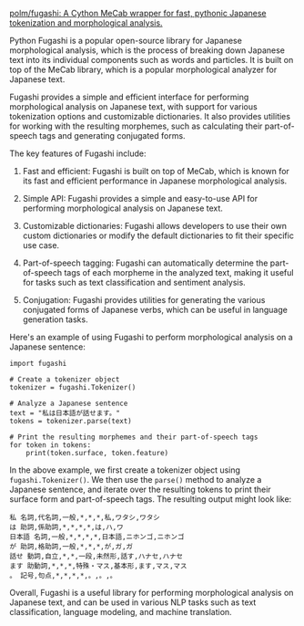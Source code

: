 [polm/fugashi: A Cython MeCab wrapper for fast, pythonic Japanese tokenization and morphological analysis.](https://github.com/polm/fugashi)

Python Fugashi is a popular open-source library for Japanese morphological analysis, which is the process of breaking down Japanese text into its individual components such as words and particles. It is built on top of the MeCab library, which is a popular morphological analyzer for Japanese text. 

Fugashi provides a simple and efficient interface for performing morphological analysis on Japanese text, with support for various tokenization options and customizable dictionaries. It also provides utilities for working with the resulting morphemes, such as calculating their part-of-speech tags and generating conjugated forms.

The key features of Fugashi include:

1. Fast and efficient: Fugashi is built on top of MeCab, which is known for its fast and efficient performance in Japanese morphological analysis.

2. Simple API: Fugashi provides a simple and easy-to-use API for performing morphological analysis on Japanese text.

3. Customizable dictionaries: Fugashi allows developers to use their own custom dictionaries or modify the default dictionaries to fit their specific use case.

4. Part-of-speech tagging: Fugashi can automatically determine the part-of-speech tags of each morpheme in the analyzed text, making it useful for tasks such as text classification and sentiment analysis.

5. Conjugation: Fugashi provides utilities for generating the various conjugated forms of Japanese verbs, which can be useful in language generation tasks.

Here's an example of using Fugashi to perform morphological analysis on a Japanese sentence:

```
import fugashi

# Create a tokenizer object
tokenizer = fugashi.Tokenizer()

# Analyze a Japanese sentence
text = "私は日本語が話せます。"
tokens = tokenizer.parse(text)

# Print the resulting morphemes and their part-of-speech tags
for token in tokens:
    print(token.surface, token.feature)
```

In the above example, we first create a tokenizer object using `fugashi.Tokenizer()`. We then use the `parse()` method to analyze a Japanese sentence, and iterate over the resulting tokens to print their surface form and part-of-speech tags. The resulting output might look like:

```
私 名詞,代名詞,一般,*,*,*,私,ワタシ,ワタシ
は 助詞,係助詞,*,*,*,*,は,ハ,ワ
日本語 名詞,一般,*,*,*,*,日本語,ニホンゴ,ニホンゴ
が 助詞,格助詞,一般,*,*,*,が,ガ,ガ
話せ 動詞,自立,*,*,一段,未然形,話す,ハナセ,ハナセ
ます 助動詞,*,*,*,特殊・マス,基本形,ます,マス,マス
。 記号,句点,*,*,*,*,。,。,。
``` 

Overall, Fugashi is a useful library for performing morphological analysis on Japanese text, and can be used in various NLP tasks such as text classification, language modeling, and machine translation.


